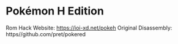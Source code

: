 # Pokémon H Edition

Rom Hack Website: https://ioi-xd.net/pokeh
Original Disassembly: https//github.com/pret/pokered
